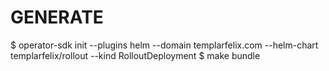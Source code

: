 # GENERATE
$ operator-sdk init --plugins helm --domain templarfelix.com --helm-chart templarfelix/rollout --kind RolloutDeployment
$ make bundle